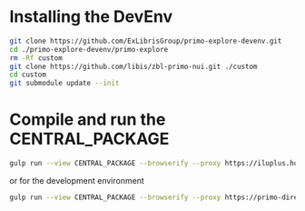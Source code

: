 # Installing the DevEnv
```bash
git clone https://github.com/ExLibrisGroup/primo-explore-devenv.git
cd ./primo-explore-devenv/primo-explore
rm -Rf custom
git clone https://github.com/libis/zbl-primo-nui.git ./custom
cd custom
git submodule update --init
```

# Compile and run the CENTRAL_PACKAGE
```bash
gulp run --view CENTRAL_PACKAGE --browserify --proxy https://iluplus.hosted.exlibrisgroup.com
```
or for the development environment
```bash
gulp run --view CENTRAL_PACKAGE --browserify --proxy https://primo-direct-eu-sb.hosted.exlibrisgroup.com
```

